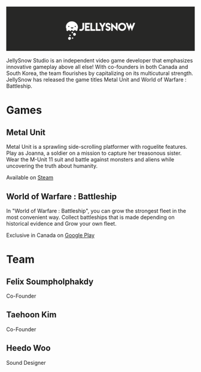 ![JellySnow Studio](jellysnow_theme_grey.png)

JellySnow Studio is an independent video game developer that emphasizes innovative gameplay above all else! With co-founders in both Canada and South Korea, the team flourishes by capitalizing on its multicutural strength. JellySnow has released the game titles Metal Unit and World of Warfare : Battleship.

# Games

## Metal Unit

Metal Unit is a sprawling side-scrolling platformer with roguelite features.
Play as Joanna, a soldier on a mission to capture her treasonous sister.
Wear the M-Unit 11 suit and battle against monsters and aliens while uncovering the truth about humanity.

Available on [Steam](https://store.steampowered.com/app/1173200/Metal_Unit/)

## World of Warfare : Battleship

In "World of Warfare : Battleship", you can grow the strongest fleet in the most convenient way.
Collect battleships that is made depending on historical evidence and Grow your own fleet.

Exclusive in Canada on [Google Play](https://play.google.com/store/apps/details?id=com.bluepotiongames.wow1942bs.google)

# Team
## Felix Soumpholphakdy
Co-Founder
## Taehoon Kim
Co-Founder
## Heedo Woo
Sound Designer
